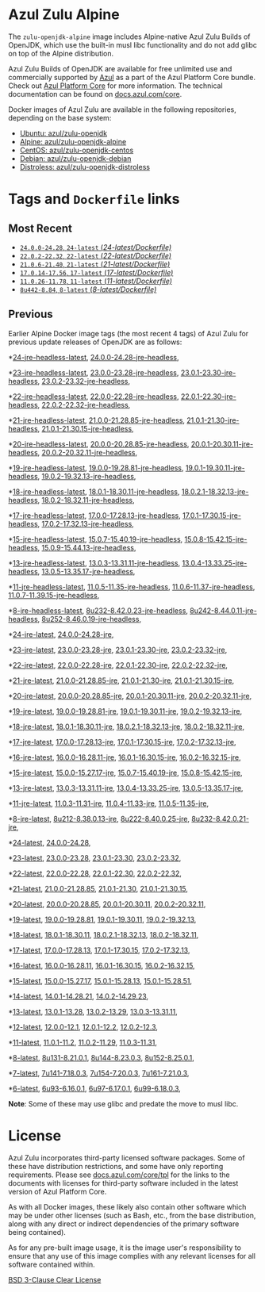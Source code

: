 Azul Zulu Alpine
================

The `zulu-openjdk-alpine` image includes Alpine-native Azul Zulu Builds of OpenJDK, which use the built-in musl libc functionality
and do not add glibc on top of the Alpine distribution.

Azul Zulu Builds of OpenJDK are available for free unlimited use and commercially supported by [Azul][1] as a part of the Azul Platform Core bundle.
Check out [Azul Platform Core][2] for more information. The technical documentation can be found on [docs.azul.com/core][3].

Docker images of Azul Zulu are available in the following repositories, depending on the base system:

  * [Ubuntu: azul/zulu-openjdk][4]
  * [Alpine: azul/zulu-openjdk-alpine][5]
  * [CentOS: azul/zulu-openjdk-centos][6]
  * [Debian: azul/zulu-openjdk-debian][7]
  * [Distroless: azul/zulu-openjdk-distroless][8]

Tags and `Dockerfile` links
===========================

Most Recent
-----------


  * [`24.0.0-24.28`, `24-latest` (*24-latest/Dockerfile)*][36]
  * [`22.0.2-22.32`, `22-latest` (*22-latest/Dockerfile)*][50]
  * [`21.0.6-21.40`, `21-latest` (*21-latest/Dockerfile)*][60]
  * [`17.0.14-17.56`, `17-latest` (*17-latest/Dockerfile)*][115]
  * [`11.0.26-11.78`, `11-latest` (*11-latest/Dockerfile)*][245]
  * [`8u442-8.84`, `8-latest` (*8-latest/Dockerfile)*][329]

Previous
--------

Earlier Alpine Docker image tags (the most recent 4 tags) of Azul Zulu for previous update releases of OpenJDK are as follows:


  *[24-jre-headless-latest][11],
  [24.0.0-24.28-jre-headless][39],
  
  *[23-jre-headless-latest][12],
  [23.0.0-23.28-jre-headless][43],
  [23.0.1-23.30-jre-headless][45],
  [23.0.2-23.32-jre-headless][49],
  
  *[22-jre-headless-latest][13],
  [22.0.0-22.28-jre-headless][51],
  [22.0.1-22.30-jre-headless][55],
  [22.0.2-22.32-jre-headless][59],
  
  *[21-jre-headless-latest][14],
  [21.0.0-21.28.85-jre-headless][61],
  [21.0.1-21.30-jre-headless][65],
  [21.0.1-21.30.15-jre-headless][67],
  
  
  
  
  
  
  *[20-jre-headless-latest][15],
  [20.0.0-20.28.85-jre-headless][88],
  [20.0.1-20.30.11-jre-headless][90],
  [20.0.2-20.32.11-jre-headless][94],
  
  *[19-jre-headless-latest][16],
  [19.0.0-19.28.81-jre-headless][96],
  [19.0.1-19.30.11-jre-headless][100],
  [19.0.2-19.32.13-jre-headless][104],
  
  *[18-jre-headless-latest][17],
  [18.0.1-18.30.11-jre-headless][106],
  [18.0.2.1-18.32.13-jre-headless][110],
  [18.0.2-18.32.11-jre-headless][112],
  
  *[17-jre-headless-latest][18],
  [17.0.0-17.28.13-jre-headless][116],
  [17.0.1-17.30.15-jre-headless][121],
  [17.0.2-17.32.13-jre-headless][124],
  
  
  
  
  
  
  
  
  
  
  
  
  
  
  
  
  *[15-jre-headless-latest][19],
  [15.0.7-15.40.19-jre-headless][188],
  [15.0.8-15.42.15-jre-headless][192],
  [15.0.9-15.44.13-jre-headless][194],
  
  
  *[13-jre-headless-latest][20],
  [13.0.3-13.31.11-jre-headless][205],
  [13.0.4-13.33.25-jre-headless][210],
  [13.0.5-13.35.17-jre-headless][213],
  
  
  
  
  
  
  
  
  
  
  *[11-jre-headless-latest][21],
  [11.0.5-11.35-jre-headless][252],
  [11.0.6-11.37-jre-headless][257],
  [11.0.7-11.39.15-jre-headless][260],
  
  
  
  
  
  
  
  
  
  
  
  
  
  
  
  
  
  
  
  
  
  
  
  *[8-jre-headless-latest][22],
  [8u232-8.42.0.23-jre-headless][346],
  [8u242-8.44.0.11-jre-headless][349],
  [8u252-8.46.0.19-jre-headless][351],
  
  
  
  
  
  
  
  
  
  
  
  
  
  
  
  
  
  
  
  
  
  
  
  *[24-jre-latest][23],
  [24.0.0-24.28-jre][38],
  
  *[23-jre-latest][24],
  [23.0.0-23.28-jre][41],
  [23.0.1-23.30-jre][46],
  [23.0.2-23.32-jre][48],
  
  *[22-jre-latest][25],
  [22.0.0-22.28-jre][53],
  [22.0.1-22.30-jre][54],
  [22.0.2-22.32-jre][58],
  
  *[21-jre-latest][26],
  [21.0.0-21.28.85-jre][63],
  [21.0.1-21.30-jre][64],
  [21.0.1-21.30.15-jre][69],
  
  
  
  
  
  
  *[20-jre-latest][27],
  [20.0.0-20.28.85-jre][87],
  [20.0.1-20.30.11-jre][91],
  [20.0.2-20.32.11-jre][93],
  
  *[19-jre-latest][28],
  [19.0.0-19.28.81-jre][98],
  [19.0.1-19.30.11-jre][99],
  [19.0.2-19.32.13-jre][102],
  
  *[18-jre-latest][29],
  [18.0.1-18.30.11-jre][108],
  [18.0.2.1-18.32.13-jre][109],
  [18.0.2-18.32.11-jre][113],
  
  *[17-jre-latest][30],
  [17.0.0-17.28.13-jre][118],
  [17.0.1-17.30.15-jre][119],
  [17.0.2-17.32.13-jre][123],
  
  
  
  
  
  
  
  
  
  
  
  
  
  
  
  
  *[16-jre-latest][31],
  [16.0.0-16.28.11-jre][172],
  [16.0.1-16.30.15-jre][173],
  [16.0.2-16.32.15-jre][176],
  
  *[15-jre-latest][32],
  [15.0.0-15.27.17-jre][178],
  [15.0.7-15.40.19-jre][187],
  [15.0.8-15.42.15-jre][191],
  
  
  
  *[13-jre-latest][33],
  [13.0.3-13.31.11-jre][207],
  [13.0.4-13.33.25-jre][209],
  [13.0.5-13.35.17-jre][212],
  
  
  
  
  
  
  
  
  
  
  *[11-jre-latest][34],
  [11.0.3-11.31-jre][248],
  [11.0.4-11.33-jre][251],
  [11.0.5-11.35-jre][253],
  
  
  
  
  
  
  
  
  
  
  
  
  
  
  
  
  
  
  
  
  
  
  
  
  
  
  *[8-jre-latest][35],
  [8u212-8.38.0.13-jre][339],
  [8u222-8.40.0.25-jre][340],
  [8u232-8.42.0.21-jre][343],
  
  
  
  
  
  
  
  
  
  
  
  
  
  
  
  
  
  
  
  
  
  
  
  
  
  
  
  *[24-latest][36],
  [24.0.0-24.28][37],
  
  *[23-latest][40],
  [23.0.0-23.28][42],
  [23.0.1-23.30][44],
  [23.0.2-23.32][47],
  
  *[22-latest][50],
  [22.0.0-22.28][52],
  [22.0.1-22.30][56],
  [22.0.2-22.32][57],
  
  *[21-latest][60],
  [21.0.0-21.28.85][62],
  [21.0.1-21.30][66],
  [21.0.1-21.30.15][68],
  
  
  
  
  
  
  *[20-latest][85],
  [20.0.0-20.28.85][86],
  [20.0.1-20.30.11][89],
  [20.0.2-20.32.11][92],
  
  *[19-latest][95],
  [19.0.0-19.28.81][97],
  [19.0.1-19.30.11][101],
  [19.0.2-19.32.13][103],
  
  *[18-latest][105],
  [18.0.1-18.30.11][107],
  [18.0.2.1-18.32.13][111],
  [18.0.2-18.32.11][114],
  
  *[17-latest][115],
  [17.0.0-17.28.13][117],
  [17.0.1-17.30.15][120],
  [17.0.2-17.32.13][122],
  
  
  
  
  
  
  
  
  
  
  
  
  
  
  
  
  *[16-latest][170],
  [16.0.0-16.28.11][171],
  [16.0.1-16.30.15][174],
  [16.0.2-16.32.15][175],
  
  *[15-latest][177],
  [15.0.0-15.27.17][179],
  [15.0.1-15.28.13][180],
  [15.0.1-15.28.51][181],
  
  
  
  
  
  
  
  
  
  
  *[14-latest][199],
  [14.0.1-14.28.21][200],
  [14.0.2-14.29.23][201],
  
  *[13-latest][202],
  [13.0.1-13.28][203],
  [13.0.2-13.29][204],
  [13.0.3-13.31.11][206],
  
  
  
  
  
  
  
  
  
  
  
  
  *[12-latest][241],
  [12.0.0-12.1][242],
  [12.0.1-12.2][243],
  [12.0.2-12.3][244],
  
  *[11-latest][245],
  [11.0.1-11.2][246],
  [11.0.2-11.29][247],
  [11.0.3-11.31][249],
  
  
  
  
  
  
  
  
  
  
  
  
  
  
  
  
  
  
  
  
  
  
  
  
  
  
  
  
  *[8-latest][329],
  [8u131-8.21.0.1][330],
  [8u144-8.23.0.3][331],
  [8u152-8.25.0.1][332],
  
  
  
  
  
  
  
  
  
  
  
  
  
  
  
  
  
  
  
  
  
  
  
  
  
  
  
  
  
  
  
  
  
  
  
  *[7-latest][421],
  [7u141-7.18.0.3][422],
  [7u154-7.20.0.3][423],
  [7u161-7.21.0.3][424],
  
  
  
  
  
  
  
  
  
  
  
  
  
  
  
  
  
  
  
  
  *[6-latest][444],
  [6u93-6.16.0.1][445],
  [6u97-6.17.0.1][446],
  [6u99-6.18.0.3][447],
  
  
  
  
  **Note**: Some of these may use glibc and predate the move to musl libc.

License
=======

Azul Zulu incorporates third-party licensed software packages. Some of these have distribution restrictions, and some have only reporting requirements. Please see [docs.azul.com/core/tpl][9] for the links to the documents with licenses for third-party software included in the latest version of Azul Platform Core.

As with all Docker images, these likely also contain other software which may be under other licenses (such as Bash, etc., from the base distribution, along with any direct or indirect dependencies of the primary software being contained).

As for any pre-built image usage, it is the image user's responsibility to ensure that any use of this image complies with any relevant licenses for all software contained within.

[BSD 3-Clause Clear License][10]

  [1]: https://www.azul.com/
  [2]: https://www.azul.com/products/core/
  [3]: https://docs.azul.com/core/
  [4]: https://hub.docker.com/r/azul/zulu-openjdk
  [5]: https://hub.docker.com/r/azul/zulu-openjdk-alpine
  [6]: https://hub.docker.com/r/azul/zulu-openjdk-centos
  [7]: https://hub.docker.com/r/azul/zulu-openjdk-debian
  [8]: https://hub.docker.com/r/azul/zulu-openjdk-distroless
  [9]: https://docs.azul.com/core/tpl
  [10]: https://github.com/zulu-openjdk/zulu-openjdk/blob/master/LICENSE.txt


  [11]: https://github.com/zulu-openjdk/zulu-openjdk/blob/master/alpine/24-jre-headless-latest/Dockerfile
  [39]: https://github.com/zulu-openjdk/zulu-openjdk/blob/master/alpine/24.0.0-24.28-jre-headless/Dockerfile
  
  [12]: https://github.com/zulu-openjdk/zulu-openjdk/blob/master/alpine/23-jre-headless-latest/Dockerfile
  [43]: https://github.com/zulu-openjdk/zulu-openjdk/blob/master/alpine/23.0.0-23.28-jre-headless/Dockerfile
  [45]: https://github.com/zulu-openjdk/zulu-openjdk/blob/master/alpine/23.0.1-23.30-jre-headless/Dockerfile
  [49]: https://github.com/zulu-openjdk/zulu-openjdk/blob/master/alpine/23.0.2-23.32-jre-headless/Dockerfile
  
  [13]: https://github.com/zulu-openjdk/zulu-openjdk/blob/master/alpine/22-jre-headless-latest/Dockerfile
  [51]: https://github.com/zulu-openjdk/zulu-openjdk/blob/master/alpine/22.0.0-22.28-jre-headless/Dockerfile
  [55]: https://github.com/zulu-openjdk/zulu-openjdk/blob/master/alpine/22.0.1-22.30-jre-headless/Dockerfile
  [59]: https://github.com/zulu-openjdk/zulu-openjdk/blob/master/alpine/22.0.2-22.32-jre-headless/Dockerfile
  
  [14]: https://github.com/zulu-openjdk/zulu-openjdk/blob/master/alpine/21-jre-headless-latest/Dockerfile
  [61]: https://github.com/zulu-openjdk/zulu-openjdk/blob/master/alpine/21.0.0-21.28.85-jre-headless/Dockerfile
  [65]: https://github.com/zulu-openjdk/zulu-openjdk/blob/master/alpine/21.0.1-21.30-jre-headless/Dockerfile
  [67]: https://github.com/zulu-openjdk/zulu-openjdk/blob/master/alpine/21.0.1-21.30.15-jre-headless/Dockerfile
  
  
  
  
  
  
  [15]: https://github.com/zulu-openjdk/zulu-openjdk/blob/master/alpine/20-jre-headless-latest/Dockerfile
  [88]: https://github.com/zulu-openjdk/zulu-openjdk/blob/master/alpine/20.0.0-20.28.85-jre-headless/Dockerfile
  [90]: https://github.com/zulu-openjdk/zulu-openjdk/blob/master/alpine/20.0.1-20.30.11-jre-headless/Dockerfile
  [94]: https://github.com/zulu-openjdk/zulu-openjdk/blob/master/alpine/20.0.2-20.32.11-jre-headless/Dockerfile
  
  [16]: https://github.com/zulu-openjdk/zulu-openjdk/blob/master/alpine/19-jre-headless-latest/Dockerfile
  [96]: https://github.com/zulu-openjdk/zulu-openjdk/blob/master/alpine/19.0.0-19.28.81-jre-headless/Dockerfile
  [100]: https://github.com/zulu-openjdk/zulu-openjdk/blob/master/alpine/19.0.1-19.30.11-jre-headless/Dockerfile
  [104]: https://github.com/zulu-openjdk/zulu-openjdk/blob/master/alpine/19.0.2-19.32.13-jre-headless/Dockerfile
  
  [17]: https://github.com/zulu-openjdk/zulu-openjdk/blob/master/alpine/18-jre-headless-latest/Dockerfile
  [106]: https://github.com/zulu-openjdk/zulu-openjdk/blob/master/alpine/18.0.1-18.30.11-jre-headless/Dockerfile
  [110]: https://github.com/zulu-openjdk/zulu-openjdk/blob/master/alpine/18.0.2.1-18.32.13-jre-headless/Dockerfile
  [112]: https://github.com/zulu-openjdk/zulu-openjdk/blob/master/alpine/18.0.2-18.32.11-jre-headless/Dockerfile
  
  [18]: https://github.com/zulu-openjdk/zulu-openjdk/blob/master/alpine/17-jre-headless-latest/Dockerfile
  [116]: https://github.com/zulu-openjdk/zulu-openjdk/blob/master/alpine/17.0.0-17.28.13-jre-headless/Dockerfile
  [121]: https://github.com/zulu-openjdk/zulu-openjdk/blob/master/alpine/17.0.1-17.30.15-jre-headless/Dockerfile
  [124]: https://github.com/zulu-openjdk/zulu-openjdk/blob/master/alpine/17.0.2-17.32.13-jre-headless/Dockerfile
  
  
  
  
  
  
  
  
  
  
  
  
  
  
  
  
  [19]: https://github.com/zulu-openjdk/zulu-openjdk/blob/master/alpine/15-jre-headless-latest/Dockerfile
  [188]: https://github.com/zulu-openjdk/zulu-openjdk/blob/master/alpine/15.0.7-15.40.19-jre-headless/Dockerfile
  [192]: https://github.com/zulu-openjdk/zulu-openjdk/blob/master/alpine/15.0.8-15.42.15-jre-headless/Dockerfile
  [194]: https://github.com/zulu-openjdk/zulu-openjdk/blob/master/alpine/15.0.9-15.44.13-jre-headless/Dockerfile
  
  
  [20]: https://github.com/zulu-openjdk/zulu-openjdk/blob/master/alpine/13-jre-headless-latest/Dockerfile
  [205]: https://github.com/zulu-openjdk/zulu-openjdk/blob/master/alpine/13.0.3-13.31.11-jre-headless/Dockerfile
  [210]: https://github.com/zulu-openjdk/zulu-openjdk/blob/master/alpine/13.0.4-13.33.25-jre-headless/Dockerfile
  [213]: https://github.com/zulu-openjdk/zulu-openjdk/blob/master/alpine/13.0.5-13.35.17-jre-headless/Dockerfile
  
  
  
  
  
  
  
  
  
  
  [21]: https://github.com/zulu-openjdk/zulu-openjdk/blob/master/alpine/11-jre-headless-latest/Dockerfile
  [252]: https://github.com/zulu-openjdk/zulu-openjdk/blob/master/alpine/11.0.5-11.35-jre-headless/Dockerfile
  [257]: https://github.com/zulu-openjdk/zulu-openjdk/blob/master/alpine/11.0.6-11.37-jre-headless/Dockerfile
  [260]: https://github.com/zulu-openjdk/zulu-openjdk/blob/master/alpine/11.0.7-11.39.15-jre-headless/Dockerfile
  
  
  
  
  
  
  
  
  
  
  
  
  
  
  
  
  
  
  
  
  
  
  
  [22]: https://github.com/zulu-openjdk/zulu-openjdk/blob/master/alpine/8-jre-headless-latest/Dockerfile
  [346]: https://github.com/zulu-openjdk/zulu-openjdk/blob/master/alpine/8u232-8.42.0.23-jre-headless/Dockerfile
  [349]: https://github.com/zulu-openjdk/zulu-openjdk/blob/master/alpine/8u242-8.44.0.11-jre-headless/Dockerfile
  [351]: https://github.com/zulu-openjdk/zulu-openjdk/blob/master/alpine/8u252-8.46.0.19-jre-headless/Dockerfile
  
  
  
  
  
  
  
  
  
  
  
  
  
  
  
  
  
  
  
  
  
  
  
  [23]: https://github.com/zulu-openjdk/zulu-openjdk/blob/master/alpine/24-jre-latest/Dockerfile
  [38]: https://github.com/zulu-openjdk/zulu-openjdk/blob/master/alpine/24.0.0-24.28-jre/Dockerfile
  
  [24]: https://github.com/zulu-openjdk/zulu-openjdk/blob/master/alpine/23-jre-latest/Dockerfile
  [41]: https://github.com/zulu-openjdk/zulu-openjdk/blob/master/alpine/23.0.0-23.28-jre/Dockerfile
  [46]: https://github.com/zulu-openjdk/zulu-openjdk/blob/master/alpine/23.0.1-23.30-jre/Dockerfile
  [48]: https://github.com/zulu-openjdk/zulu-openjdk/blob/master/alpine/23.0.2-23.32-jre/Dockerfile
  
  [25]: https://github.com/zulu-openjdk/zulu-openjdk/blob/master/alpine/22-jre-latest/Dockerfile
  [53]: https://github.com/zulu-openjdk/zulu-openjdk/blob/master/alpine/22.0.0-22.28-jre/Dockerfile
  [54]: https://github.com/zulu-openjdk/zulu-openjdk/blob/master/alpine/22.0.1-22.30-jre/Dockerfile
  [58]: https://github.com/zulu-openjdk/zulu-openjdk/blob/master/alpine/22.0.2-22.32-jre/Dockerfile
  
  [26]: https://github.com/zulu-openjdk/zulu-openjdk/blob/master/alpine/21-jre-latest/Dockerfile
  [63]: https://github.com/zulu-openjdk/zulu-openjdk/blob/master/alpine/21.0.0-21.28.85-jre/Dockerfile
  [64]: https://github.com/zulu-openjdk/zulu-openjdk/blob/master/alpine/21.0.1-21.30-jre/Dockerfile
  [69]: https://github.com/zulu-openjdk/zulu-openjdk/blob/master/alpine/21.0.1-21.30.15-jre/Dockerfile
  
  
  
  
  
  
  [27]: https://github.com/zulu-openjdk/zulu-openjdk/blob/master/alpine/20-jre-latest/Dockerfile
  [87]: https://github.com/zulu-openjdk/zulu-openjdk/blob/master/alpine/20.0.0-20.28.85-jre/Dockerfile
  [91]: https://github.com/zulu-openjdk/zulu-openjdk/blob/master/alpine/20.0.1-20.30.11-jre/Dockerfile
  [93]: https://github.com/zulu-openjdk/zulu-openjdk/blob/master/alpine/20.0.2-20.32.11-jre/Dockerfile
  
  [28]: https://github.com/zulu-openjdk/zulu-openjdk/blob/master/alpine/19-jre-latest/Dockerfile
  [98]: https://github.com/zulu-openjdk/zulu-openjdk/blob/master/alpine/19.0.0-19.28.81-jre/Dockerfile
  [99]: https://github.com/zulu-openjdk/zulu-openjdk/blob/master/alpine/19.0.1-19.30.11-jre/Dockerfile
  [102]: https://github.com/zulu-openjdk/zulu-openjdk/blob/master/alpine/19.0.2-19.32.13-jre/Dockerfile
  
  [29]: https://github.com/zulu-openjdk/zulu-openjdk/blob/master/alpine/18-jre-latest/Dockerfile
  [108]: https://github.com/zulu-openjdk/zulu-openjdk/blob/master/alpine/18.0.1-18.30.11-jre/Dockerfile
  [109]: https://github.com/zulu-openjdk/zulu-openjdk/blob/master/alpine/18.0.2.1-18.32.13-jre/Dockerfile
  [113]: https://github.com/zulu-openjdk/zulu-openjdk/blob/master/alpine/18.0.2-18.32.11-jre/Dockerfile
  
  [30]: https://github.com/zulu-openjdk/zulu-openjdk/blob/master/alpine/17-jre-latest/Dockerfile
  [118]: https://github.com/zulu-openjdk/zulu-openjdk/blob/master/alpine/17.0.0-17.28.13-jre/Dockerfile
  [119]: https://github.com/zulu-openjdk/zulu-openjdk/blob/master/alpine/17.0.1-17.30.15-jre/Dockerfile
  [123]: https://github.com/zulu-openjdk/zulu-openjdk/blob/master/alpine/17.0.2-17.32.13-jre/Dockerfile
  
  
  
  
  
  
  
  
  
  
  
  
  
  
  
  
  [31]: https://github.com/zulu-openjdk/zulu-openjdk/blob/master/alpine/16-jre-latest/Dockerfile
  [172]: https://github.com/zulu-openjdk/zulu-openjdk/blob/master/alpine/16.0.0-16.28.11-jre/Dockerfile
  [173]: https://github.com/zulu-openjdk/zulu-openjdk/blob/master/alpine/16.0.1-16.30.15-jre/Dockerfile
  [176]: https://github.com/zulu-openjdk/zulu-openjdk/blob/master/alpine/16.0.2-16.32.15-jre/Dockerfile
  
  [32]: https://github.com/zulu-openjdk/zulu-openjdk/blob/master/alpine/15-jre-latest/Dockerfile
  [178]: https://github.com/zulu-openjdk/zulu-openjdk/blob/master/alpine/15.0.0-15.27.17-jre/Dockerfile
  [187]: https://github.com/zulu-openjdk/zulu-openjdk/blob/master/alpine/15.0.7-15.40.19-jre/Dockerfile
  [191]: https://github.com/zulu-openjdk/zulu-openjdk/blob/master/alpine/15.0.8-15.42.15-jre/Dockerfile
  
  
  
  [33]: https://github.com/zulu-openjdk/zulu-openjdk/blob/master/alpine/13-jre-latest/Dockerfile
  [207]: https://github.com/zulu-openjdk/zulu-openjdk/blob/master/alpine/13.0.3-13.31.11-jre/Dockerfile
  [209]: https://github.com/zulu-openjdk/zulu-openjdk/blob/master/alpine/13.0.4-13.33.25-jre/Dockerfile
  [212]: https://github.com/zulu-openjdk/zulu-openjdk/blob/master/alpine/13.0.5-13.35.17-jre/Dockerfile
  
  
  
  
  
  
  
  
  
  
  [34]: https://github.com/zulu-openjdk/zulu-openjdk/blob/master/alpine/11-jre-latest/Dockerfile
  [248]: https://github.com/zulu-openjdk/zulu-openjdk/blob/master/alpine/11.0.3-11.31-jre/Dockerfile
  [251]: https://github.com/zulu-openjdk/zulu-openjdk/blob/master/alpine/11.0.4-11.33-jre/Dockerfile
  [253]: https://github.com/zulu-openjdk/zulu-openjdk/blob/master/alpine/11.0.5-11.35-jre/Dockerfile
  
  
  
  
  
  
  
  
  
  
  
  
  
  
  
  
  
  
  
  
  
  
  
  
  
  
  [35]: https://github.com/zulu-openjdk/zulu-openjdk/blob/master/alpine/8-jre-latest/Dockerfile
  [339]: https://github.com/zulu-openjdk/zulu-openjdk/blob/master/alpine/8u212-8.38.0.13-jre/Dockerfile
  [340]: https://github.com/zulu-openjdk/zulu-openjdk/blob/master/alpine/8u222-8.40.0.25-jre/Dockerfile
  [343]: https://github.com/zulu-openjdk/zulu-openjdk/blob/master/alpine/8u232-8.42.0.21-jre/Dockerfile
  
  
  
  
  
  
  
  
  
  
  
  
  
  
  
  
  
  
  
  
  
  
  
  
  
  
  
  [36]: https://github.com/zulu-openjdk/zulu-openjdk/blob/master/alpine/24-latest/Dockerfile
  [37]: https://github.com/zulu-openjdk/zulu-openjdk/blob/master/alpine/24.0.0-24.28/Dockerfile
  
  [40]: https://github.com/zulu-openjdk/zulu-openjdk/blob/master/alpine/23-latest/Dockerfile
  [42]: https://github.com/zulu-openjdk/zulu-openjdk/blob/master/alpine/23.0.0-23.28/Dockerfile
  [44]: https://github.com/zulu-openjdk/zulu-openjdk/blob/master/alpine/23.0.1-23.30/Dockerfile
  [47]: https://github.com/zulu-openjdk/zulu-openjdk/blob/master/alpine/23.0.2-23.32/Dockerfile
  
  [50]: https://github.com/zulu-openjdk/zulu-openjdk/blob/master/alpine/22-latest/Dockerfile
  [52]: https://github.com/zulu-openjdk/zulu-openjdk/blob/master/alpine/22.0.0-22.28/Dockerfile
  [56]: https://github.com/zulu-openjdk/zulu-openjdk/blob/master/alpine/22.0.1-22.30/Dockerfile
  [57]: https://github.com/zulu-openjdk/zulu-openjdk/blob/master/alpine/22.0.2-22.32/Dockerfile
  
  [60]: https://github.com/zulu-openjdk/zulu-openjdk/blob/master/alpine/21-latest/Dockerfile
  [62]: https://github.com/zulu-openjdk/zulu-openjdk/blob/master/alpine/21.0.0-21.28.85/Dockerfile
  [66]: https://github.com/zulu-openjdk/zulu-openjdk/blob/master/alpine/21.0.1-21.30/Dockerfile
  [68]: https://github.com/zulu-openjdk/zulu-openjdk/blob/master/alpine/21.0.1-21.30.15/Dockerfile
  
  
  
  
  
  
  [85]: https://github.com/zulu-openjdk/zulu-openjdk/blob/master/alpine/20-latest/Dockerfile
  [86]: https://github.com/zulu-openjdk/zulu-openjdk/blob/master/alpine/20.0.0-20.28.85/Dockerfile
  [89]: https://github.com/zulu-openjdk/zulu-openjdk/blob/master/alpine/20.0.1-20.30.11/Dockerfile
  [92]: https://github.com/zulu-openjdk/zulu-openjdk/blob/master/alpine/20.0.2-20.32.11/Dockerfile
  
  [95]: https://github.com/zulu-openjdk/zulu-openjdk/blob/master/alpine/19-latest/Dockerfile
  [97]: https://github.com/zulu-openjdk/zulu-openjdk/blob/master/alpine/19.0.0-19.28.81/Dockerfile
  [101]: https://github.com/zulu-openjdk/zulu-openjdk/blob/master/alpine/19.0.1-19.30.11/Dockerfile
  [103]: https://github.com/zulu-openjdk/zulu-openjdk/blob/master/alpine/19.0.2-19.32.13/Dockerfile
  
  [105]: https://github.com/zulu-openjdk/zulu-openjdk/blob/master/alpine/18-latest/Dockerfile
  [107]: https://github.com/zulu-openjdk/zulu-openjdk/blob/master/alpine/18.0.1-18.30.11/Dockerfile
  [111]: https://github.com/zulu-openjdk/zulu-openjdk/blob/master/alpine/18.0.2.1-18.32.13/Dockerfile
  [114]: https://github.com/zulu-openjdk/zulu-openjdk/blob/master/alpine/18.0.2-18.32.11/Dockerfile
  
  [115]: https://github.com/zulu-openjdk/zulu-openjdk/blob/master/alpine/17-latest/Dockerfile
  [117]: https://github.com/zulu-openjdk/zulu-openjdk/blob/master/alpine/17.0.0-17.28.13/Dockerfile
  [120]: https://github.com/zulu-openjdk/zulu-openjdk/blob/master/alpine/17.0.1-17.30.15/Dockerfile
  [122]: https://github.com/zulu-openjdk/zulu-openjdk/blob/master/alpine/17.0.2-17.32.13/Dockerfile
  
  
  
  
  
  
  
  
  
  
  
  
  
  
  
  
  [170]: https://github.com/zulu-openjdk/zulu-openjdk/blob/master/alpine/16-latest/Dockerfile
  [171]: https://github.com/zulu-openjdk/zulu-openjdk/blob/master/alpine/16.0.0-16.28.11/Dockerfile
  [174]: https://github.com/zulu-openjdk/zulu-openjdk/blob/master/alpine/16.0.1-16.30.15/Dockerfile
  [175]: https://github.com/zulu-openjdk/zulu-openjdk/blob/master/alpine/16.0.2-16.32.15/Dockerfile
  
  [177]: https://github.com/zulu-openjdk/zulu-openjdk/blob/master/alpine/15-latest/Dockerfile
  [179]: https://github.com/zulu-openjdk/zulu-openjdk/blob/master/alpine/15.0.0-15.27.17/Dockerfile
  [180]: https://github.com/zulu-openjdk/zulu-openjdk/blob/master/alpine/15.0.1-15.28.13/Dockerfile
  [181]: https://github.com/zulu-openjdk/zulu-openjdk/blob/master/alpine/15.0.1-15.28.51/Dockerfile
  
  
  
  
  
  
  
  
  
  
  [199]: https://github.com/zulu-openjdk/zulu-openjdk/blob/master/alpine/14-latest/Dockerfile
  [200]: https://github.com/zulu-openjdk/zulu-openjdk/blob/master/alpine/14.0.1-14.28.21/Dockerfile
  [201]: https://github.com/zulu-openjdk/zulu-openjdk/blob/master/alpine/14.0.2-14.29.23/Dockerfile
  
  [202]: https://github.com/zulu-openjdk/zulu-openjdk/blob/master/alpine/13-latest/Dockerfile
  [203]: https://github.com/zulu-openjdk/zulu-openjdk/blob/master/alpine/13.0.1-13.28/Dockerfile
  [204]: https://github.com/zulu-openjdk/zulu-openjdk/blob/master/alpine/13.0.2-13.29/Dockerfile
  [206]: https://github.com/zulu-openjdk/zulu-openjdk/blob/master/alpine/13.0.3-13.31.11/Dockerfile
  
  
  
  
  
  
  
  
  
  
  
  
  [241]: https://github.com/zulu-openjdk/zulu-openjdk/blob/master/alpine/12-latest/Dockerfile
  [242]: https://github.com/zulu-openjdk/zulu-openjdk/blob/master/alpine/12.0.0-12.1/Dockerfile
  [243]: https://github.com/zulu-openjdk/zulu-openjdk/blob/master/alpine/12.0.1-12.2/Dockerfile
  [244]: https://github.com/zulu-openjdk/zulu-openjdk/blob/master/alpine/12.0.2-12.3/Dockerfile
  
  [245]: https://github.com/zulu-openjdk/zulu-openjdk/blob/master/alpine/11-latest/Dockerfile
  [246]: https://github.com/zulu-openjdk/zulu-openjdk/blob/master/alpine/11.0.1-11.2/Dockerfile
  [247]: https://github.com/zulu-openjdk/zulu-openjdk/blob/master/alpine/11.0.2-11.29/Dockerfile
  [249]: https://github.com/zulu-openjdk/zulu-openjdk/blob/master/alpine/11.0.3-11.31/Dockerfile
  
  
  
  
  
  
  
  
  
  
  
  
  
  
  
  
  
  
  
  
  
  
  
  
  
  
  
  
  [329]: https://github.com/zulu-openjdk/zulu-openjdk/blob/master/alpine/8-latest/Dockerfile
  [330]: https://github.com/zulu-openjdk/zulu-openjdk/blob/master/alpine/8u131-8.21.0.1/Dockerfile
  [331]: https://github.com/zulu-openjdk/zulu-openjdk/blob/master/alpine/8u144-8.23.0.3/Dockerfile
  [332]: https://github.com/zulu-openjdk/zulu-openjdk/blob/master/alpine/8u152-8.25.0.1/Dockerfile
  
  
  
  
  
  
  
  
  
  
  
  
  
  
  
  
  
  
  
  
  
  
  
  
  
  
  
  
  
  
  
  
  
  
  
  [421]: https://github.com/zulu-openjdk/zulu-openjdk/blob/master/alpine/7-latest/Dockerfile
  [422]: https://github.com/zulu-openjdk/zulu-openjdk/blob/master/alpine/7u141-7.18.0.3/Dockerfile
  [423]: https://github.com/zulu-openjdk/zulu-openjdk/blob/master/alpine/7u154-7.20.0.3/Dockerfile
  [424]: https://github.com/zulu-openjdk/zulu-openjdk/blob/master/alpine/7u161-7.21.0.3/Dockerfile
  
  
  
  
  
  
  
  
  
  
  
  
  
  
  
  
  
  
  
  
  [444]: https://github.com/zulu-openjdk/zulu-openjdk/blob/master/alpine/6-latest/Dockerfile
  [445]: https://github.com/zulu-openjdk/zulu-openjdk/blob/master/alpine/6u93-6.16.0.1/Dockerfile
  [446]: https://github.com/zulu-openjdk/zulu-openjdk/blob/master/alpine/6u97-6.17.0.1/Dockerfile
  [447]: https://github.com/zulu-openjdk/zulu-openjdk/blob/master/alpine/6u99-6.18.0.3/Dockerfile
  
  
  
  
  
